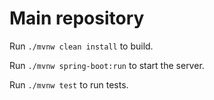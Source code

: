# Main repository

Run `./mvnw clean install` to build.

Run `./mvnw spring-boot:run` to start the server.

Run `./mvnw test` to run tests.